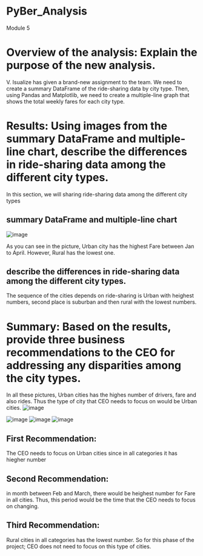 # PyBer_Analysis
Module 5


# Overview of the analysis: Explain the purpose of the new analysis.
V. Isualize has given a brand-new assignment to the team. We need to create a summary DataFrame of the ride-sharing data by city type. Then, using Pandas and Matplotlib, we need to create a multiple-line graph that shows the total weekly fares for each city type. 

# Results: Using images from the summary DataFrame and multiple-line chart, describe the differences in ride-sharing data among the different city types.
In this section, we will sharing ride-sharing data among the different city types
## summary DataFrame and multiple-line chart

![image](https://user-images.githubusercontent.com/100230706/160240171-4a624cc8-f099-4168-9f2b-3024ddf0d130.png)

As you can see in the picture, Urban city has the highest Fare between Jan to April. However, Rural has the lowest one. 

## describe the differences in ride-sharing data among the different city types.

The sequence of the cities depends on ride-sharing is Urban with heighest numbers, second place is suburban and then rural with the lowest numbers.  

# Summary: Based on the results, provide three business recommendations to the CEO for addressing any disparities among the city types.
In all these pictures, Urban cities has the highes number of drivers, fare and also rides. Thus the type of city that CEO needs to focus on would be Urban cities. 
![image](https://user-images.githubusercontent.com/100230706/160240288-dd756f12-bab7-4a49-88ab-cfa2d479c375.png)

![image](https://user-images.githubusercontent.com/100230706/160240306-2543f26c-8e3d-4b78-84ce-ff0855fe1868.png)
![image](https://user-images.githubusercontent.com/100230706/160240319-aa175818-3df9-4241-8cbd-81055b63f024.png)
![image](https://user-images.githubusercontent.com/100230706/160240339-f1557016-3f47-447c-a5ef-b7aa116efb33.png)
## First Recommendation:
The CEO needs to focus on Urban cities since in all categories it has hiegher number
## Second Recommendation:
in month between Feb and March, there would be heighest number for Fare in all cities. Thus, this period would be the time that the CEO needs to focus on changing.
## Third Recommendation:
Rural cities in all categories has the lowest number. So for this phase of the project; CEO does not need to focus on this type of cities. 
